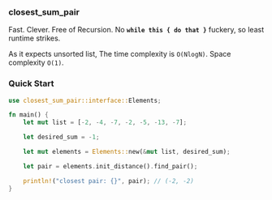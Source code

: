 ### closest_sum_pair

Fast. Clever. Free of Recursion. No **`while this { do that }`** fuckery, so least runtime strikes.

As it expects unsorted list, The time complexity is `O(NlogN)`. Space complexity `O(1)`.

### Quick Start

```rust
use closest_sum_pair::interface::Elements;

fn main() {
    let mut list = [-2, -4, -7, -2, -5, -13, -7];

    let desired_sum = -1;

    let mut elements = Elements::new(&mut list, desired_sum);

    let pair = elements.init_distance().find_pair();

    println!("closest pair: {}", pair); // (-2, -2)
}

```


